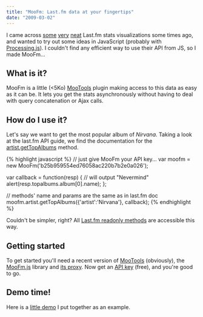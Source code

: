 ```yaml
---
title: "MooFm: Last.fm data at your fingertips"
date: "2009-03-02"
---
```


I came across [some](http://www.leebyron.com/what/lastfm/) [very](http://lastgraph.aeracode.org/) [neat](http://sixdegrees.hu/last.fm/index.html) Last.fm stats visualizations some times ago, and wanted to try out some ideas in JavaScript (probably with [Processing.js](http://ejohn.org/blog/processingjs/)). I couldn't find any efficient way to use their API from JS, so I made MooFm...

## What is it?

MooFm is a little (<5Ko) [MooTools](http://mootools.net/docs/) plugin making access to this data as easy as it can be. It lets you get the stats asynchronously without having to deal with query concatenation or Ajax calls.

## How do I use it?

Let's say we want to get the most popular album of _Nirvana_. Taking a look at the last.fm API guide, we find the documentation for the [artist.getTopAlbums](http://www.last.fm/api/show?service=287) method.

{% highlight javascript %}
// just give MooFm your API key...
var moofm = new MooFm('b25b959554ed76058ac220b7b2e0a026');

var callback = function(resp) {
   // will output "Nevermind"
   alert(resp.topalbums.album[0].name);
};

// methods' name and params are the same as in last.fm doc
moofm.artist.getTopAlbums({'artist':'Nirvana'}, callback);
{% endhighlight %}

Couldn't be simpler, right? All [Last.fm readonly methods](http://www.last.fm/api/intro) are accessible this way.

## Getting started

To get started you'll need a recent version of [MooTools](http://mootools.net/download) (obviously), the [MooFm.js](http://lumakey.net/labs/moofm-demo/lib/moofm.js) library and [its proxy](http://lumakey.net/labs/moofm-demo/proxy.phps). Now get an [API key](http://www.last.fm/api/account) (free), and you're good to go.

## Demo time!

Here is a [little demo](http://lumakey.net/labs/moofm-demo) I put together as an example.
